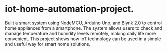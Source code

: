 # iot-home-automation-project.
Built a smart system using NodeMCU, Arduino Uno, and Blynk 2.0 to control home appliances from a smartphone. The system allows users to check and manage temperature and humidity levels remotely, making daily life more convenient. This project shows how IoT technology can be used in a simple and useful way for smart home solutions.  
